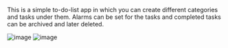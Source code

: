 
This is a simple to-do-list app in which you can create different categories and tasks under them. 
Alarms can be set for the tasks and completed tasks can be archived and later deleted.

![image](https://github.com/SandhyaNBhat/ManageToDoList/assets/97033286/97fc09a2-d5b2-435f-9df4-24c069c573c1)
![image](https://github.com/SandhyaNBhat/ManageToDoList/assets/97033286/58d47f94-e6c9-42be-9e5a-5c5b5bc0ab81)


